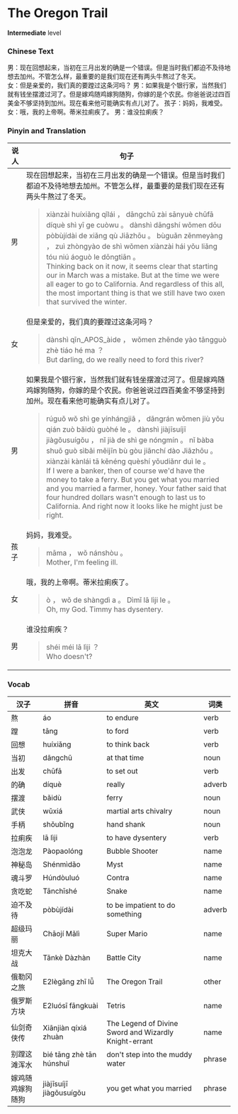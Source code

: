 # The Oregon Trail
**Intermediate** level
### Chinese Text
男：现在回想起来，当初在三月出发的确是一个错误。但是当时我们都迫不及待地想去加州。不管怎么样，最重要的是我们现在还有两头牛熬过了冬天。<br />女：但是亲爱的，我们真的要蹚过这条河吗？
男：如果我是个银行家，当然我们就有钱坐摆渡过河了。但是嫁鸡随鸡嫁狗随狗，你嫁的是个农民。你爸爸说过四百美金不够坚持到加州。现在看来他可能确实有点儿对了。
孩子：妈妈，我难受。
女：哦，我的上帝啊。蒂米拉痢疾了。
男：谁没拉痢疾？

### Pinyin and Translation
|说人|句子|
|----|----|
|男|现在回想起来，当初在三月出发的确是一个错误。但是当时我们都迫不及待地想去加州。不管怎么样，最重要的是我们现在还有两头牛熬过了冬天。<blockquote>xiànzài huíxiǎng qǐlái ， dāngchū zài sānyuè chūfā díquè shì yī ge cuòwu 。 dànshì dāngshí wǒmen dōu pòbùjídài de xiǎng qù Jiāzhōu 。 bùguǎn  zěnmeyàng ， zuì zhòngyào de shì wǒmen xiànzài hái yǒu liǎng tóu niú áoguò le dōngtiān 。<br />Thinking back on it now, it seems clear that starting our in March was a mistake. But at the time we were all eager to go to California. And regardless of this all, the most important thing is that we still have two oxen that survived the winter.</blockquote>|
|女|但是亲爱的，我们真的要蹚过这条河吗？<blockquote>dànshì qīn_APOS_àide ， wǒmen zhēnde yào tāngguò zhè tiáo hé ma ？<br />But darling, do we really need to ford this river?</blockquote>|
|男|如果我是个银行家，当然我们就有钱坐摆渡过河了。但是嫁鸡随鸡嫁狗随狗，你嫁的是个农民。你爸爸说过四百美金不够坚持到加州。现在看来他可能确实有点儿对了。<blockquote>rúguǒ wǒ shì ge yínhángjiā ， dāngrán wǒmen jiù yǒu qián zuò bǎidù guòhé le 。 dànshì jiàjīsuíjī jiàgǒusuígǒu ， nǐ jià de shì ge nóngmín 。 nǐ bàba shuō guò sìbǎi měijīn bù gòu jiānchí dào Jiāzhōu 。 xiànzài kànlái tā kěnéng quèshí yǒudiǎnr duì le 。<br />If I were a banker, then of course we'd have the money to take a ferry. But you get what you married and you married a farmer, honey. Your father said that four hundred dollars wasn't enough to last us to California. And right now it looks like he might just be right.</blockquote>|
|孩子|妈妈，我难受。<blockquote>māma ， wǒ nánshòu 。<br />Mother, I'm feeling ill.</blockquote>|
|女|哦，我的上帝啊。蒂米拉痢疾了。<blockquote>ò ， wǒ de shàngdì a 。 Dìmǐ lā lìji le 。<br />Oh, my God. Timmy has dysentery.</blockquote>|
|男|谁没拉痢疾？<blockquote>shéi méi lā lìji ？<br />Who doesn't?</blockquote>|
### Vocab
|汉子|拼音|英文|词类|
|----|----|----|----|
|熬|áo|to endure|verb|
|蹚|tāng|to ford|verb|
|回想|huíxiǎng|to think back|verb|
|当初|dāngchū|at that time|noun|
|出发|chūfā|to set out|verb|
|的确|díquè|really|adverb|
|摆渡|bǎidù|ferry|noun|
|武侠|wǔxiá|martial arts chivalry|noun|
|手柄|shǒubǐng|hand shank|noun|
|拉痢疾|lā lìji|to have dysentery|verb|
|泡泡龙|Pàopaolóng|Bubble Shooter|name|
|神秘岛|Shénmìdǎo|Myst|name|
|魂斗罗|Húndòuluó|Contra|name|
|贪吃蛇|Tānchīshé|Snake|name|
|迫不及待|pòbùjídài|to be impatient to do something|adverb|
|超级玛丽|Chāojí Mǎlì|Super Mario|name|
|坦克大战|Tǎnkè Dàzhàn|Battle City|name|
|俄勒冈之旅|E2lègāng zhī lǚ|The Oregon Trail|other|
|俄罗斯方块|E2luósī fāngkuài|Tetris|name|
|仙剑奇侠传|Xiānjiàn qíxiá zhuàn|The Legend of Divine Sword and Wizardly Knight-errant|name|
|别蹚这滩浑水|bié tāng zhè tān húnshuǐ|don't step into the muddy water|phrase|
|嫁鸡随鸡嫁狗随狗|jiàjīsuíjī jiàgǒusuígǒu|you get what you married|phrase|